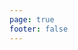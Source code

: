 ```yaml
---
page: true
footer: false
---
```


<script setup>
import Page from './components/PartnerPage.vue'
</script>

<Page partner="tighten" />
